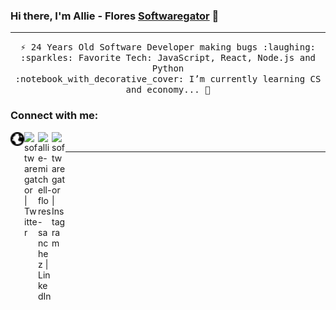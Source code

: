 

### Hi there, I'm Allie - Flores [Softwaregator][website] 👋
<hr/>

<p align="center">
  <samp>
    ⚡ 24 Years Old Software Developer making bugs :laughing: <br>
    :sparkles: Favorite Tech: JavaScript, React, Node.js and Python <br>
    :notebook_with_decorative_cover: I’m currently learning CS and economy...  🌱 <br>
  </samp>
</p>

### Connect with me:

[<img align="left" alt="alliemichell.com" width="22px" src="https://raw.githubusercontent.com/iconic/open-iconic/master/svg/globe.svg" />][website]
[<img align="left" alt="softwaregator | Twitter" width="22px" src="https://cdn.jsdelivr.net/npm/simple-icons@v3/icons/twitter.svg" />][twitter]
[<img align="left" alt="allie-michell-flores-sanchez | LinkedIn" width="22px" src="https://cdn.jsdelivr.net/npm/simple-icons@v3/icons/linkedin.svg" />][linkedin]
[<img align="left" alt="softwaregator | Instagram" width="22px" src="https://cdn.jsdelivr.net/npm/simple-icons@v3/icons/instagram.svg" />][instagram]

<br />

[website]: https://alliemichell.com
[twitter]: https://twitter.com/softwaregator
[instagram]: https://www.instagram.com/softwaregator/
[linkedin]: https://www.linkedin.com/in/allie-michell-flores-sanchez-91282614a/
<hr>

